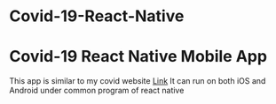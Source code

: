 # Covid-19-React-Native
<h1>Covid-19 React Native Mobile App</h1>
<p>This app is similar to my covid website <a href="https://covid-19-f8568.web.app/">Link</a>
It can run on both iOS and Android under common program of react native</p> 
